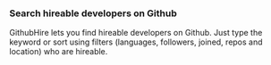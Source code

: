 ### Search hireable developers on Github
GithubHire lets you find hireable developers on Github. Just type the keyword or sort using filters (languages, followers, joined, repos and location) who are hireable.